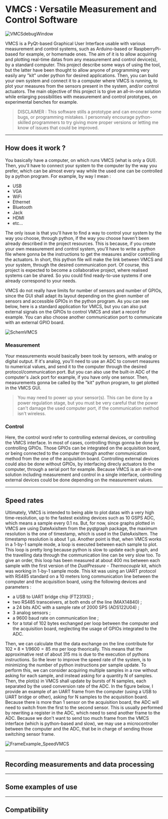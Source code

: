 VMCS : Versatile Measurement and Control Software
============

![VMCSdebugWindow](https://github.com/B137P107/VMCS/assets/90220128/5fc31e9e-dd4f-44cd-b660-4364e199c9c1)

VMCS is a PyQt-based Graphical User Interface usable with various measurement and control systems, such as Arduino-based or RaspberryPi-based for example, or homemade ones. The aim of it is to allow acquiring and plotting real-time datas from any measurement and control device(s), by a standard computer. This project describe some ways of using the tool, but the latter have been thought to allow anyone of programming very easily any "kit" under python for desired applications. Then, you can build your own system and connect it to a computer where VMCS is running, to plot your measures from the sensors present in the system, and/or control actuators. The main objective of this project is to give an all-in-one solution while enlarging possibilities with measurement and control prototypes, on experimental benches for example.
> DISCLAIMER : This software stills a prototype and can encouter some bugs, or programming mistakes. I personnaly encourage python-skilled programmers to try giving more proper versions or letting me know of issues that could be improved.

-----------
How does it work ?
-----------

You basically have a computer, on which runs VMCS (what is only a GUI). Then, you'll have to connect your system to the computer by the way you prefer, which can be almost every way while the used one can be controlled by a python program. For example, by way I mean :
- USB
- VGA
- WiFi
- Ethernet
- Bluetooth
- Jack
- HDMI
- etc...

The only issue is that you'll have to find a way to control your system by the way you choose, through python, if the way you choose haven't been already described in the project resources. This is because, if you create your own measurement and control system, you'll have to write a python file where gonna be the instructions to get the measures and/or controlling the actuators. In short, this python file will make the link between VMCS and your system, through the desired communication port. Of course, this project is expected to become a collaborative project, where realised systems can be shared. So you could find ready-to-use systems if one already correspond to your needs.

VMCS do not really have limits for number of sensors and number of GPIOs, since the GUI shall adapt its layout depending on the given number of sensors and accessible GPIOs in the python program. As you can see below, here is a standard application for VMCS, but you can also put external signals on the GPIOs to control VMCS and start a record for example. You can also choose another communication port to communicate with an external GPIO board.

![SchemVMCS](https://github.com/B137P107/VMCS/assets/90220128/ec387962-d1fc-4e69-8b0a-8cb1f4c35e2e)


### Measurement

Your measurements would basically been took by sensors, with analog or digital output. If it's analog, you'll need to use an ADC to convert measures to numerical values, and send it to the computer through the desired protocol/communication port. But you can also use the built-in ADC of the computer's Jack port for example, if you have only one sensor. Then, measurements gonna be called by the "kit" python program, to get plotted in the VMCS GUI.
> You may need to power up your sensor(s). This can be done by a power regulation stage, but you must be very careful that the power can't damage the used computer port, if the communication method isn't wireless.

### Control

Here, the control word refer to controlling external devices, or controlling the VMCS interface. In most of cases, controlling things gonna be done by controlling GPIOs. Those GPIOs can be integrated on the acquisition board, or being connected to the computer through another communication method from the one of the acquisition board. Controlling external devices could also be done without GPIOs, by interfacing direcly actuators to the computer, through a serial port for example. Because VMCS is an all-in-one solution including measurement and control in a single interface, controlling external devices could be done depending on the measurement values.

----------
Speed rates
----------

Ultimately, VMCS is intended to being able to plot datas with a very high time-resolution, up to the fastest existing devices such as 10 GSPS ADC, which means a sample every 0.1 ns. But, for now, since graphs plotted in VMCS are using DateAxisItem from the pyqtgraph package, the maximum resolution is the one of timestamp, which is used in the DateAxisItem. The timestamp resolution is about 1 µs.
Another point is that, when VMCS works in a 1-by-1 sample mode, a loop is executed between each sample to plot. This loop is pretty long because python is slow to update each graph, and the travelling data through the communication line can be very slow too. To give an order, this loop has been measured at about 400 ms between each sample with the first version of the _DualPressure - Thermocouple_ kit, which was working in 1-by-1 sample mode. This kit was using an UART protocol with RS485 standard on a 10 meters long communication line between the computer and the acquisition board, using the following devices and parameters :
- a USB to UART bridge chip (FT231XS) ;
- two RS485 transceivers, at both ends of the line (MAX14840) ;
- a 24 bits ADC with a sample rate of 2000 SPS (ADS122U04) ;
- 3 analog sensors ;
- a 9600 baud rate on communication line ;
- for a total of 102 bytes exchanged per loop between the computer and the acquisition board, neglecting the usage of GPIOs integrated to the ADC.

Then, we can calculate that the data exchange on the line contribute for $102\times 8\times 1/9600 = 85\ ms$ per loop theorically. This means that the approximative rest of about 315 ms is due to the execution of pythons instructions. So the lever to improve the speed rate of the system, is to minimizing the number of python instructions per sample update. To perform this, we can consider acquiring multiple samples in a row without asking for each sample, and instead asking for a quantity N of samples. Then, the plot(s) in VMCS shall update by bursts of N samples, each separated by the used conversion rate of the ADC. In the figure below, I provide an example of an UART frame from the computer (using a USB to UART bridge or other), asking for N samples to the acquisition board. Because there is more than 1 sensor on the acquisition board, the ADC will need to switch from the first to the second sensor. This is usually performed by rewriting a register in the ADC, which need to send another frame to the ADC. Because we don't want to send too much frame from the VMCS interface (which is python-based and slow), we may use a microcontroller between the computer and the ADC, that be in charge of sending those switching sensor frame.

![FrameExample_SpeedVMCS](https://github.com/B137P107/VMCS/assets/90220128/39207165-092f-4367-8cf9-02612f43396d)

----------
Recording measurements and data processing
----------

----------
Some examples of use
----------

----------
Compatibility
----------
